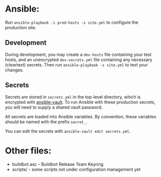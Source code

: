 # Ansible:

Run `ansible-playbook -i prod-hosts -s site.yml` to configure the production site.

## Development

During development, you may create a `dev-hosts` file containing your test hosts, and an unencrypted `dev-secrets.yml` file containing any necessary (cleartext) secrets.
Then run `ansible-playbook -s site.yml` to test your changes.

## Secrets

Secrets are stored in `secrets.yml` in the top-level directory, which is encrypted with [ansible-vault](http://docs.ansible.com/playbooks_vault.html).
To run Ansible with these production secrets, you will need to supply a shared vault password.

All secrets are loaded into Ansible variables.
By convention, these variables should be named with the prefix `secret_`.

You can edit the secrets with `ansible-vault edit secrets.yml`.

# Other files:

 * buildbot.asc - Buildbot Release Team Keyring
 * scripts/ - some scripts not under configuration management yet
